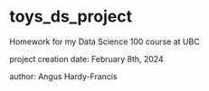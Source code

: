# toys_ds_project
Homework for my Data Science 100 course at UBC

project creation date: February 8th, 2024

author: Angus Hardy-Francis
